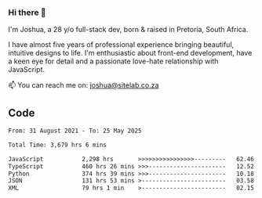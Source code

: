 ### Hi there 👋

I'm Joshua, a 28 y/o full-stack dev, born & raised in Pretoria, South Africa. 

I have almost five years of professional experience bringing beautiful, intuitive designs to life. I'm enthusiastic about front-end development, have a keen eye for detail and a passionate love-hate relationship with JavaScript.

📫 You can reach me on: joshua@sitelab.co.za

## **Code**

<!--START_SECTION:waka-->

```txt
From: 31 August 2021 - To: 25 May 2025

Total Time: 3,679 hrs 6 mins

JavaScript           2,298 hrs       >>>>>>>>>>>>>>>>---------   62.46 %
TypeScript           460 hrs 26 mins >>>----------------------   12.52 %
Python               374 hrs 39 mins >>>----------------------   10.18 %
JSON                 131 hrs 53 mins >------------------------   03.58 %
XML                  79 hrs 1 min    >------------------------   02.15 %
```

<!--END_SECTION:waka-->
